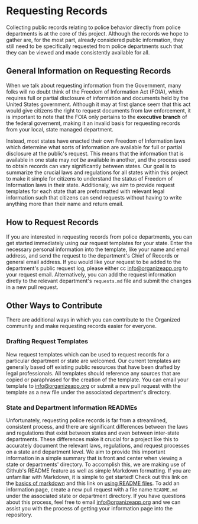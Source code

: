# Requesting Records

Collecting public records relating to police behavior directly from police departments is at the core of this project. Although the records we hope to gather
are, for the most part, already considered public information, they still need to be specifically requested from police departments such that they can be viewed
and made consistently available for all.

## General Information on Requesting Records

When we talk about requesting information from the Government, many folks will no doubt think of the Freedom of Information Act (FOIA), which requires
full or partial disclosure of information and documents held by the United States government. Although it may at first glance seem that this act would give citizens
the right to request documents from law enforcement, it is important to note that the FOIA only pertains to the **executive branch** of the federal governemt, 
making it an invalid basis for requesting records from your local, state managed department.  

Instead, most states have enacted their own Freedom of Information laws which determine what sorts of information are available for full or partial disclosure at the
public's request. This means that the information that is available in one state may *not be* available in another, and the process used to obtain records can vary 
significantly between states. Our goal is to summarize the crucial laws and regulations for all states within this project to make it simple for citizens to understand
the status of Freedom of Information laws in their state. Additionaly, we aim to provide request templates for each state that are preformatted with relevant legal
information such that citizens can send requests without having to write anything more than their name and return email. 


## How to Request Records

If you are interested in requesting records from police departments, you can get started immediately using our request templates for your state. Enter the necessary 
personal information into the template, like your name and email address, and send the request to the department's Chief of Records or general email address. If you
would like your request to be added to the department's public request log, please either cc <info@organizeapp.org> to your request email. Alternatively, you can add
the request information diretly to the relevant department's `requests.md` file and submit the changes in a new pull request. 

## Other Ways to Contribute

There are additional ways in which you can contribute to the Organized community and make requesting records easier for everyone. 

### Drafting Request Templates

New request templates which can be used to request records for a particular department or state are welcomed. Our current templates are generally based off existing
public resources that have been drafted by legal professionals. All templates should reference any sources that are copied or paraphrased for the creation of the 
template. You can email your template to <info@organizeapp.org> or submit a new pull request with the template as a new file under the associated department's 
directory.

### State and Department Information READMEs

Unfortunately, requesting police records is far from a streamlined, consistent process, and there are significant differences between the laws and regulations that
exist between states and even between inter-state departments. These differences make it crucial for a project like this to accurately document the relevant laws,
regulations, and request processes on a state and department level. We aim to provide this important information in a simple summary that is front and center when
viewing a state or departments' directory. To accomplish this, we are making use of Github's README feature as well as simple Markdown formatting. If you are
unfamiliar with Markdown, it is simple to get started! Check out this link on the [basics of markdown](https://www.markdownguide.org/basic-syntax) and this link 
on [using README files](https://guides.github.com/features/wikis/#creating-a-readme). To add an information page, create a new pull request with a file name 
`README.md` under the associated state or department directory. If you have questions about this process, feel free to email <info@organizeapp.org> and we can 
assist you with the process of getting your information page into the repository.
